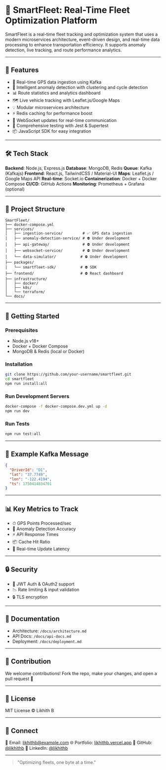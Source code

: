 # 🚚 SmartFleet: Real-Time Fleet Optimization Platform

SmartFleet is a real-time fleet tracking and optimization system that uses a modern microservices architecture, event-driven design, and real-time data processing to enhance transportation efficiency. It supports anomaly detection, live tracking, and route performance analytics.

---

## 🌟 Features

* 🔁 Real-time GPS data ingestion using Kafka
* 🧠 Intelligent anomaly detection with clustering and cycle detection
* 📊 Route statistics and analytics dashboard
* 🗺️ Live vehicle tracking with Leaflet.js/Google Maps
* 💡 Modular microservices architecture
* ⚡ Redis caching for performance boost
* 🔌 WebSocket updates for real-time communication
* 🧪 Comprehensive testing with Jest & Supertest
* 📦 JavaScript SDK for easy integration

---

## 🛠 Tech Stack

**Backend**: Node.js, Express.js
**Database**: MongoDB, Redis
**Queue**: Kafka (Kafkajs)
**Frontend**: React.js, TailwindCSS / Material-UI
**Maps**: Leaflet.js / Google Maps API
**Real-time**: Socket.io
**Containerization**: Docker + Docker Compose
**CI/CD**: GitHub Actions
**Monitoring**: Prometheus + Grafana (optional)

---

## 🧱 Project Structure

```
SmartFleet/
├── docker-compose.yml
├── services/
│   ├── ingestion-service/         # ✅ GPS data ingestion
│   ├── anomaly-detection-service/ # ⛔ Under development
│   ├── api-gateway/               # ⛔ Under development
│   ├── websocket-service/         # ⛔ Under development
│   └── data-simulator/           # ⛔ Under development
├── packages/
│   └── smartfleet-sdk/           # ⛔ SDK
├── frontend/                     # ⛔ React dashboard
├── infrastructure/
│   ├── docker/
│   ├── k8s/
│   └── terraform/
└── docs/
```

---

## 🚀 Getting Started

### Prerequisites

* Node.js v18+
* Docker + Docker Compose
* MongoDB & Redis (local or Docker)

### Installation

```bash
git clone https://github.com/your-username/smartfleet.git
cd smartfleet
npm run install:all
```

### Run Development Servers

```bash
docker-compose -f docker-compose.dev.yml up -d
npm run dev
```

### Run Tests

```bash
npm run test:all
```

---

## 🧪 Example Kafka Message

```json
{
  "DriverId": "D1",
  "lat": "37.7749",
  "lon": "-122.4194",
  "ts": 1750414834701
}
```

---

## 📊 Key Metrics to Track

* ⏱ GPS Points Processed/sec
* 🧠 Anomaly Detection Accuracy
* ⚡ API Response Times
* 📦 Cache Hit Ratio
* 📡 Real-time Update Latency

---

## 🔒 Security

* 🔐 JWT Auth & OAuth2 support
* 📉 Rate limiting & input validation
* 🔒 TLS encryption

---

## 📄 Documentation

* Architecture: `/docs/architecture.md`
* API Docs: `/docs/api-docs.md`
* Deployment: `/docs/deployment.md`

---

## 🙌 Contribution

We welcome contributions! Fork the repo, make your changes, and open a pull request 🚀

---

## 📃 License

MIT License © Likhith B

---

## 🤝 Connect

📧 Email: [likhithb@example.com](mailto:likhithb@example.com)
🌐 Portfolio: [likhithb.vercel.app](https://likhithb.vercel.app)
🐙 GitHub: [@likhithb](https://github.com/likhithb)
🔗 LinkedIn: [@likhithb](https://linkedin.com/in/likhithb)

---

> "Optimizing fleets, one byte at a time."

